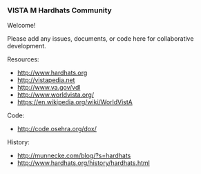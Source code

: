 ### VISTA M Hardhats Community

Welcome!  

Please add any issues, documents, or code here for collaborative development.

Resources:
* http://www.hardhats.org
* http://vistapedia.net
* http://www.va.gov/vdl
* http://www.worldvista.org/
* https://en.wikipedia.org/wiki/WorldVistA

Code:
* http://code.osehra.org/dox/

History:
* http://munnecke.com/blog/?s=hardhats
* http://www.hardhats.org/history/hardhats.html


